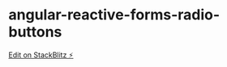 # angular-reactive-forms-radio-buttons

[Edit on StackBlitz ⚡️](https://stackblitz.com/edit/angular-1vplru)